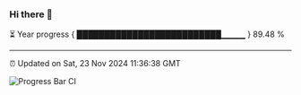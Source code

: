 ### Hi there 👋

⏳ Year progress { ██████████████████████████▁▁▁▁ } 89.48 %

---

⏰ Updated on Sat, 23 Nov 2024 11:36:38 GMT

![Progress Bar CI](https://github.com/IshwaranRudhara/GIT-ACTION/workflows/Progress%20Bar%20CI/badge.svg)
